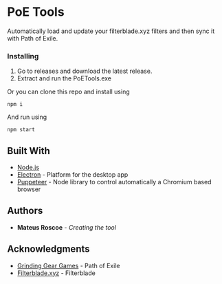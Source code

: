 # PoE Tools

Automatically load and update your filterblade.xyz filters and then sync it with Path of Exile.

### Installing

1. Go to releases and download the latest release.
2. Extract and run the PoETools.exe

Or you can clone this repo and install using 
```
npm i
```
And run using
```
npm start
```
## Built With

* [Node.js](https://nodejs.org/en/)
* [Electron](https://electronjs.org) - Platform for the desktop app
* [Puppeteer](https://github.com/puppeteer/puppeteer) - Node library to control automatically a Chromium based browser

## Authors

* **Mateus Roscoe** - *Creating the tool*

## Acknowledgments

- [Grinding Gear Games](https://www.pathofexile.com/) - Path of Exile
- [Filterblade.xyz](https://www.filterblade.xyz.com/) - Filterblade
